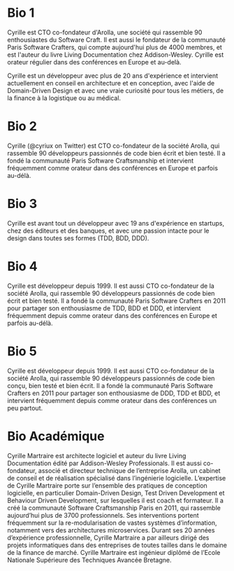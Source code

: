 # Bio 1

Cyrille est CTO co-fondateur d'Arolla, une société qui rassemble 90 enthousiastes du Software Craft. Il est aussi le fondateur de la communauté Paris Software Crafters, qui compte aujourd'hui plus de 4000 membres, et est l'auteur du livre Living Documentation chez Addison-Wesley. Cyrille est orateur régulier dans des conférences en Europe et au-delà.

Cyrille est un développeur avec plus de 20 ans d'expérience et intervient actuellement en conseil en architecture et en conception, avec l'aide de Domain-Driven Design et avec une vraie curiosité pour tous les métiers, de la finance à la logistique ou au médical.




# Bio 2

Cyrille (@cyriux on Twitter) est CTO co-fondateur de la société Arolla, qui rassemble 90 développeurs passionnés de code bien écrit et bien testé. Il a fondé la communauté Paris Software Craftsmanship et intervient fréquemment comme orateur dans des conférences en Europe et parfois au-délà.

# Bio 3
Cyrille est avant tout un développeur avec 19 ans d'expérience en startups, chez des éditeurs et des banques, et avec une passion intacte pour le design dans toutes ses formes (TDD, BDD, DDD).

# Bio 4
Cyrille est développeur depuis 1999. Il est aussi CTO co-fondateur de la société Arolla, qui rassemble 90 développeurs passionnés de code bien écrit et bien testé. Il a fondé la communauté Paris Software Crafters en 2011 pour partager son enthousiasme de TDD, BDD et DDD, et intervient fréquemment depuis comme orateur dans des conférences en Europe et parfois au-délà.

# Bio 5
Cyrille est développeur depuis 1999. Il est aussi CTO co-fondateur de la société Arolla, qui rassemble 90 développeurs passionnés de code bien conçu, bien testé et bien écrit. Il a fondé la communauté Paris Software Crafters en 2011 pour partager son enthousiasme de DDD, TDD et BDD, et intervient fréquemment depuis comme orateur dans des conférences un peu partout.

# Bio Académique

Cyrille Martraire est architecte logiciel et auteur du livre Living Documentation édité par Addison-Wesley Professionals. Il est aussi co-fondateur, associé et directeur technique de l’entreprise Arolla, un cabinet de conseil et de réalisation spécialisé dans l’ingénierie logicielle. L’expertise de Cyrille Martraire porte sur l’ensemble des pratiques de conception logicielle, en particulier Domain-Driven Design, Test Driven Development et Behaviour Driven Development, sur lesquelles il est coach et formateur. Il a créé la communauté Software Craftsmanship Paris en 2011, qui rassemble aujourd’hui plus de 3700 professionnels. Ses interventions portent fréquemment sur la re-modularisation de vastes systèmes d’information, notamment vers des architectures microservices. Durant ses 20 années d’expérience professionnelle, Cyrille Martraire a par ailleurs dirigé des projets informatiques dans des entreprises de toutes tailles dans le domaine de la finance de marché. Cyrille Martraire est ingénieur diplômé de l’Ecole Nationale Supérieure des Techniques Avancée Bretagne.

